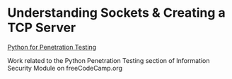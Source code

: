 # Understanding Sockets & Creating a TCP Server
[Python for Penetration Testing](https://www.freecodecamp.org/learn/information-security/python-for-penetration-testing/understanding-sockets-and-creating-a-tcp-server)

Work related to the Python Penetration Testing section of Information Security Module on freeCodeCamp.org
